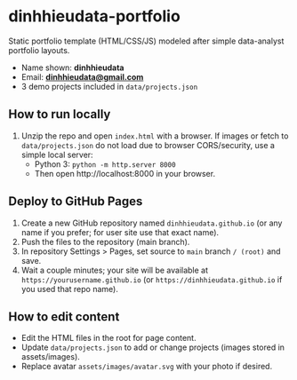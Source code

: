 
# dinhhieudata-portfolio

Static portfolio template (HTML/CSS/JS) modeled after simple data-analyst portfolio layouts.
- Name shown: **dinhhieudata**
- Email: **dinhhieudata@gmail.com**
- 3 demo projects included in `data/projects.json`

## How to run locally
1. Unzip the repo and open `index.html` with a browser. If images or fetch to `data/projects.json` do not load due to browser CORS/security, use a simple local server:
   - Python 3: `python -m http.server 8000`
   - Then open http://localhost:8000 in your browser.

## Deploy to GitHub Pages
1. Create a new GitHub repository named `dinhhieudata.github.io` (or any name if you prefer; for user site use that exact name).
2. Push the files to the repository (main branch).
3. In repository Settings > Pages, set source to `main` branch `/ (root)` and save.
4. Wait a couple minutes; your site will be available at `https://yourusername.github.io` (or `https://dinhhieudata.github.io` if you used that repo name).

## How to edit content
- Edit the HTML files in the root for page content.
- Update `data/projects.json` to add or change projects (images stored in assets/images).
- Replace avatar `assets/images/avatar.svg` with your photo if desired.

